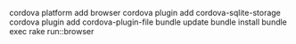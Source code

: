 cordova platform add browser
cordova plugin add cordova-sqlite-storage
cordova plugin add cordova-plugin-file
bundle update
bundle install
bundle exec rake run::browser